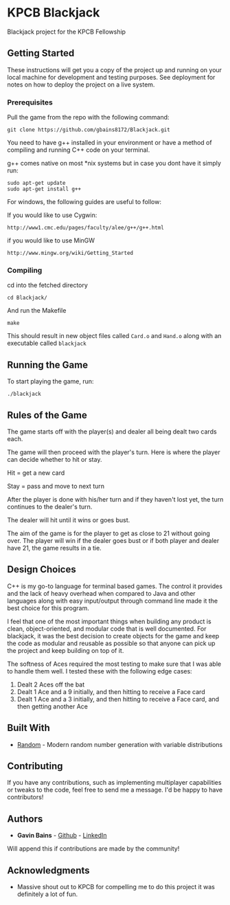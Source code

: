 # KPCB Blackjack

Blackjack project for the KPCB Fellowship

## Getting Started

These instructions will get you a copy of the project up and running on your
local machine for development and testing purposes. See deployment for notes
on how to deploy the project on a live system.

### Prerequisites

Pull the game from the repo with the following command:

```
git clone https://github.com/gbains8172/Blackjack.git
```

You need to have g++ installed in your environment or have a method of
compiling and running C++ code on your terminal.

g++ comes native on most \*nix systems but in case you dont have it simply run:

```
sudo apt-get update
sudo apt-get install g++
```
For windows, the following guides are useful to follow:

If you would like to use Cygwin:
```
http://www1.cmc.edu/pages/faculty/alee/g++/g++.html
```

if you would like to use MinGW
```
http://www.mingw.org/wiki/Getting_Started
```

### Compiling

cd into the fetched directory

```
cd Blackjack/
```

And run the Makefile

```
make
```

This should result in new object files called `Card.o` and `Hand.o` along with
an executable called `blackjack`

## Running the Game

To start playing the game, run:

```
./blackjack
```

## Rules of the Game

The game starts off with the player(s) and dealer all being dealt two cards each.

The game will then proceed with the player's turn. Here is where the player can
decide whether to hit or stay.

Hit = get a new card

Stay = pass and move to next turn

After the player is done with his/her turn and if they haven't lost yet, the
turn continues to the dealer's turn.

The dealer will hit until it wins or goes bust.

The aim of the game is for the player to get as close to 21 without going over.
The player will win if the dealer goes bust or if both player and dealer have
21, the game results in a tie.

## Design Choices

C++ is my go-to language for terminal based games. The control it provides and
the lack of heavy overhead when compared to Java and other languages along with
easy input/output through command line made it the best choice for this program.

I feel that one of the most important things when building any product is clean, 
object-oriented, and modular code that is well documented. For blackjack, it was
the best decision to create objects for the game and keep the code as modular
and reusable as possible so that anyone can pick up the project and keep building
on top of it.

The softness of Aces required the most testing to make sure that I was able
to handle them well. I tested these with the following edge cases:
  1. Dealt 2 Aces off the bat
  2. Dealt 1 Ace and a 9 initially, and then hitting to receive a Face card
  3. Dealt 1 Ace and a 3 initially, and then hitting to receive a Face card, and then getting another Ace

## Built With

* [Random](http://www.cplusplus.com/reference/random/) - Modern random number
generation with variable distributions

## Contributing

If you have any contributions, such as implementing multiplayer capabilities or
tweaks to the code, feel free to send me a message.
I'd be happy to have contributors!

## Authors

* **Gavin Bains** - [Github](https://github.com/gbains8172) - [LinkedIn](https://linkedin.com/in/bainsgavin)

Will append this if contributions are made by the community!


## Acknowledgments

* Massive shout out to KPCB for compelling me to do this project it was
definitely a lot of fun.
